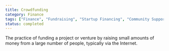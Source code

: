 ```yaml
---
title: Crowdfunding
category: Finance
tags: ["Finance", "Fundraising", "Startup Financing", "Community Support"]
status: completed
---
```

The practice of funding a project or venture by raising small amounts of money from a large number of people, typically via the Internet.